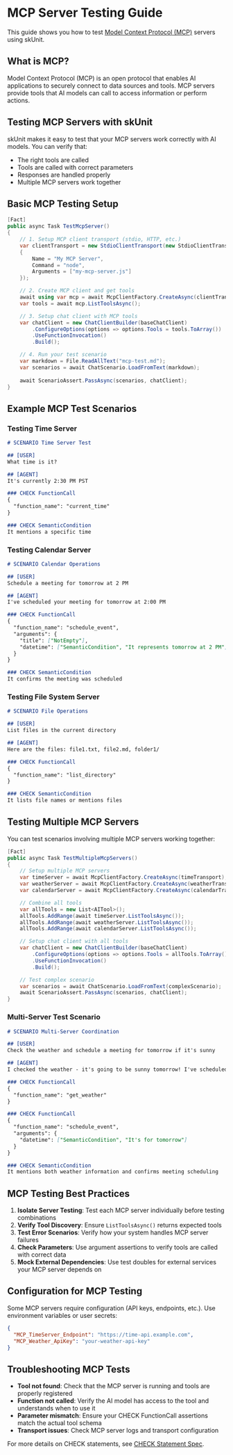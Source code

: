 # MCP Server Testing Guide

This guide shows you how to test [Model Context Protocol (MCP)](https://modelcontextprotocol.io/) servers using skUnit.

## What is MCP?

Model Context Protocol (MCP) is an open protocol that enables AI applications to securely connect to data sources and tools. MCP servers provide tools that AI models can call to access information or perform actions.

## Testing MCP Servers with skUnit

skUnit makes it easy to test that your MCP servers work correctly with AI models. You can verify that:
- The right tools are called
- Tools are called with correct parameters  
- Responses are handled properly
- Multiple MCP servers work together

## Basic MCP Testing Setup

```csharp
[Fact]
public async Task TestMcpServer()
{
    // 1. Setup MCP client transport (stdio, HTTP, etc.)
    var clientTransport = new StdioClientTransport(new StdioClientTransportOptions
    {
        Name = "My MCP Server",
        Command = "node",
        Arguments = ["my-mcp-server.js"]
    });

    // 2. Create MCP client and get tools
    await using var mcp = await McpClientFactory.CreateAsync(clientTransport);
    var tools = await mcp.ListToolsAsync();

    // 3. Setup chat client with MCP tools
    var chatClient = new ChatClientBuilder(baseChatClient)
        .ConfigureOptions(options => options.Tools = tools.ToArray())
        .UseFunctionInvocation()
        .Build();

    // 4. Run your test scenario
    var markdown = File.ReadAllText("mcp-test.md");
    var scenarios = await ChatScenario.LoadFromText(markdown);
    
    await ScenarioAssert.PassAsync(scenarios, chatClient);
}
```

## Example MCP Test Scenarios

### Testing Time Server

```md
# SCENARIO Time Server Test

## [USER]
What time is it?

## [AGENT]
It's currently 2:30 PM PST

### CHECK FunctionCall
{
  "function_name": "current_time"
}

### CHECK SemanticCondition
It mentions a specific time
```

### Testing Calendar Server

```md
# SCENARIO Calendar Operations

## [USER]
Schedule a meeting for tomorrow at 2 PM

## [AGENT]
I've scheduled your meeting for tomorrow at 2:00 PM

### CHECK FunctionCall
{
  "function_name": "schedule_event",
  "arguments": {
    "title": ["NotEmpty"],
    "datetime": ["SemanticCondition", "It represents tomorrow at 2 PM"]
  }
}

### CHECK SemanticCondition
It confirms the meeting was scheduled
```

### Testing File System Server

```md
# SCENARIO File Operations

## [USER]
List files in the current directory

## [AGENT]
Here are the files: file1.txt, file2.md, folder1/

### CHECK FunctionCall
{
  "function_name": "list_directory"
}

### CHECK SemanticCondition
It lists file names or mentions files
```

## Testing Multiple MCP Servers

You can test scenarios involving multiple MCP servers working together:

```csharp
[Fact]
public async Task TestMultipleMcpServers()
{
    // Setup multiple MCP servers
    var timeServer = await McpClientFactory.CreateAsync(timeTransport);
    var weatherServer = await McpClientFactory.CreateAsync(weatherTransport);
    var calendarServer = await McpClientFactory.CreateAsync(calendarTransport);

    // Combine all tools
    var allTools = new List<AITool>();
    allTools.AddRange(await timeServer.ListToolsAsync());
    allTools.AddRange(await weatherServer.ListToolsAsync());
    allTools.AddRange(await calendarServer.ListToolsAsync());

    // Setup chat client with all tools
    var chatClient = new ChatClientBuilder(baseChatClient)
        .ConfigureOptions(options => options.Tools = allTools.ToArray())
        .UseFunctionInvocation()
        .Build();

    // Test complex scenario
    var scenarios = await ChatScenario.LoadFromText(complexScenario);
    await ScenarioAssert.PassAsync(scenarios, chatClient);
}
```

### Multi-Server Test Scenario

```md
# SCENARIO Multi-Server Coordination

## [USER]
Check the weather and schedule a meeting for tomorrow if it's sunny

## [AGENT]
I checked the weather - it's going to be sunny tomorrow! I've scheduled your meeting for 2 PM.

### CHECK FunctionCall
{
  "function_name": "get_weather"
}

### CHECK FunctionCall
{
  "function_name": "schedule_event",
  "arguments": {
    "datetime": ["SemanticCondition", "It's for tomorrow"]
  }
}

### CHECK SemanticCondition
It mentions both weather information and confirms meeting scheduling
```

## MCP Testing Best Practices

1. **Isolate Server Testing**: Test each MCP server individually before testing combinations
2. **Verify Tool Discovery**: Ensure `ListToolsAsync()` returns expected tools
3. **Test Error Scenarios**: Verify how your system handles MCP server failures
4. **Check Parameters**: Use argument assertions to verify tools are called with correct data
5. **Mock External Dependencies**: Use test doubles for external services your MCP server depends on

## Configuration for MCP Testing

Some MCP servers require configuration (API keys, endpoints, etc.). Use environment variables or user secrets:

```json
{
  "MCP_TimeServer_Endpoint": "https://time-api.example.com",
  "MCP_Weather_ApiKey": "your-weather-api-key"
}
```

## Troubleshooting MCP Tests

- **Tool not found**: Check that the MCP server is running and tools are properly registered
- **Function not called**: Verify the AI model has access to the tool and understands when to use it
- **Parameter mismatch**: Ensure your CHECK FunctionCall assertions match the actual tool schema
- **Transport issues**: Check MCP server logs and transport configuration

For more details on CHECK statements, see [CHECK Statement Spec](check-statements-spec.md).
